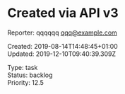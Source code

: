 # Created via API v3

Reporter: qqqqqq <qqq@example.com>  

Created: 2019-08-14T14:48:45+01:00  
Updated: 2019-12-10T09:40:39.309Z

Type: task  
Status: backlog  
Priority: 12.5
